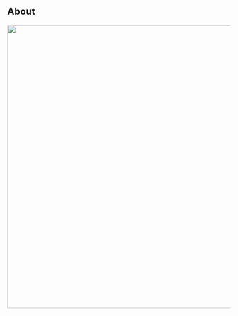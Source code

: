 ## About
<img width="640" src="https://upload.wikimedia.org/wikipedia/commons/thumb/f/f4/Parts_of_Parabola.svg/587px-Parts_of_Parabola.svg.png">
